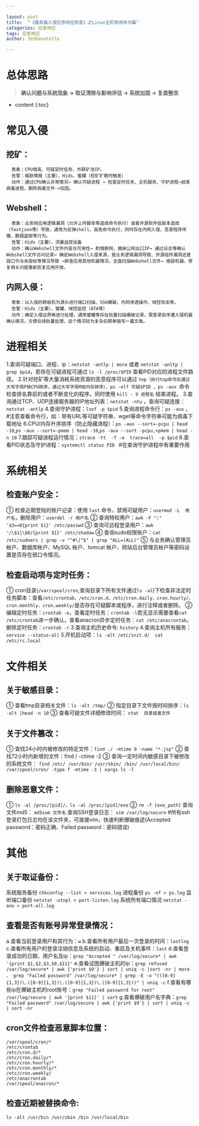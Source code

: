 ```yaml
---

layout: post
title:  "《服务器入侵应急响应排查》之Linux主机常用命令篇"
categories: 应急响应
tags: 应急响应
author: 303Donatello

---
```

# 总体思路
>**确认问题与系统现象 → 取证清除与影响评估 → 系统加固 → 复盘整改**

* content
{:toc}







# 常见入侵

## **挖矿：**

      表象：CPU增高、可疑定时任务、外联矿池IP。
      告警：威胁情报（主要）、Hids、蜜罐（挖矿扩散时触发）
      动作：通过CPU确认异常情况→ 确认可疑进程 → 检查定时任务、主机服务、守护进程→结束病毒进程，删除病毒文件->加固。
## **Webshell：**
      表象：业务侧应用逻辑漏洞（允许上传脚本等造成命令执行）或者开源软件低版本造成（fastjson等）导致，通常为反弹shell、高危命令执行，同时存在内网入侵、恶意程序传播、数据盗取等行为。
      告警：Hids（主要）、流量监控设备
      动作：确认Webshell文件内容与可用性→ 酌情断网，摘掉公网出口IP→ 通过日志等确认Webshell文件访问记录→ 确定Webshell入侵来源，是业务逻辑漏洞导致、开源组件漏洞还是弱口令与未授权等情况导致 →排查应用其他机器情况，全盘扫描Webshell文件→ 缩容机器，修复相关问题重新恢复应用开放。
## **内网入侵：**
      表象：以入侵的跳板机为源头进行端口扫描、SSH爆破、内网渗透操作、域控攻击等。
      告警：Hids（主要）、蜜罐、域控监控（ATA等）
      动作：确定入侵边界再进行处理，通常蜜罐等存在批量扫描爆破记录，需登录前序遭入侵机器确认情况，方便后续批量处理，这个情况较为复杂后期单独写一篇文章。

# 进程相关
1.查询可疑端口、进程、ip：`netstat -antlp | more` 或者 `netstat -anltp | grep $pid`，若存在可疑进程可通过 `ls -l /proc/$PID` 查看PID对应的进程文件路径。
2.针对挖矿等大量消耗系统资源的恶意程序可以通过 `top（执行top命令后通过大写字母P按CPU排序，通过大写字母M按内存排序）、ps -elf 可疑$PID 、ps -aux `命令检查排名靠前的或者不断变化的程序。同时使用 `kill - 9 进程名` 结束进程。
3.查询通过TCP、UDP连接服务器的IP地址列表：`netstat -ntu` ，查询可疑连接：`netstat -antlp`
4.查询守护进程：`lsof -p $pid`
5.查询进程命令行：`ps -aux` ，#注意查看命令行，如：带有URL等可疑字符串、wget等命令字符串可能为病毒下载地址
6.CPU/内存升序排序（防止隐藏进程）：`ps -aux --sort=-pcpu | head -10`,`ps -aux --sort=-pmem | head -10`,`ps -aux --sort -pcpu,+pmem | head -n 10` 
7.跟踪可疑进程运行情况：`strace -tt  -T -e  trace=all  -p $pid`
8.查看PID状态及守护进程：`systemctl status PID `   #在查询守护进程中有重要作用
# 系统相关
## 检查账户安全：
①  检查近期登陆的账户记录：使用 `last` 命令，禁用可疑用户：`usermod -L  用户名`，删除用户：`userdel -r 用户名`
②  查询特权用户：`awk -F ":" '$3==0{print $1}' /etc/passwd`
③  查询可远程登录用户：`awk '/\$1|\$6/{print $1}' /etc/shadow`
④  查询sudo权限账户：`cat /etc/sudoers | grep -v "^#\|^$" | grep "ALL=(ALL)"`
⑤  与业务确认管理员帐户、数据库帐户、MySQL 帐户、tomcat 帐户、网站后台管理员帐户等密码设置是否存在弱口令情况。
## 检查启动项与定时任务：
①  cron目录(`/var/spool/cron`,查询目录下所有文件通过`ls -al`)下检查非法定时任务脚本：查看`/etc/crontab，/etc/cron.d，/etc/cron.daily，cron.hourly/，cron.monthly，cron.weekly/`是否存在可疑脚本或程序，进行注释或者删除。
②  编辑定时任务：`crontab -e`，查看定时任务：`crontab -l`若无显示需要查看`cat /etc/crontab`进一步确认，查看anacron异步定时任务：`cat /etc/anacrontab`，删除定时任务：`crontab -r`
3.查询主机历史命令:  `history`
4.查询主机所有服务：`service --status-all`
5.开机启动项：`ls -alt /etc/init.d/  cat /etc/rc.local`
# 文件相关
## 关于敏感目录：
①  查看tmp目录相关文件：`ls -alt /tmp/`
②  指定目录下文件按时间排序：`ls -alt |head -n 10`
③  查看可疑文件详细修改时间： `stat  目录或者文件`
## 关于文件篡改：
①  查找24小时内被修改的特定文件：`find ./ -mtime 0 -name "*.jsp"`
②  查找72小时内新增的文件：find / -ctime -2
③  查询一定时间内敏感目录下被修改的系统文件： `find /etc/ /usr/bin/ /usr/sbin/ /bin/ /usr/local/bin/ /var/spool/cron/ -type f -mtime -3 | xargs ls -l  `
## 删除恶意文件：
①  `ls -al /proc/[pid]/，ls -al /proc/[pid]/exe`
② `rm -f [exe_path]`
查询文件md5： `md5sum 文件名`
查询SSH登录日志： `vim /var/log/secure`  #所有ssh登录打包日志均在该文件夹，可直接vim，快速判断爆破痕迹(Accepted password：密码正确、Failed password：密码错误)
# 其他
## **关于取证备份：**
系统服务备份 `chkconfig --list > services.log`
进程备份 `ps -ef > ps.log`
监听端口备份 `netstat -utnpl > port-listen.log`
系统所有端口情况 `netstat -ano > port-all.log`
## **查看是否有账号异常登录情况：**
a.查看当前登录用户和其行为：`w`
b.查看所有用户最后一次登录的时间：`lastlog`
c.查看所有用户的登录注销信息及系统的启动、重启及关机事件：`last`
d.查看登录成功的日期、用户名及ip：`grep "Accepted " /var/log/secure* | awk '{print $1,$2,$3,$9,$11}'`
e.查看试图爆破主机的ip：`grep refused /var/log/secure* | awk {'print $9'} | sort | uniq -c |sort -nr | more  、 grep "Failed password" /var/log/secure* | grep -E -o "(([0-9]{1,3})\.([0-9]{1,3})\.([0-9]{1,3})\.([0-9]{1,3}))" | uniq -c` 
f.查看有哪些ip在爆破主机的root账号：`grep "Failed password for root" /var/log/secure | awk '{print $11}' | sort`
g.查看爆破用户名字典：`grep "Failed password" /var/log/secure | awk {'print $9'} | sort | uniq -c | sort -nr` 
## **cron文件检查恶意脚本位置：**
```
/var/spool/cron/*
/etc/crontab 
/etc/cron.d/* 
/etc/cron.daily/* 
/etc/cron.hourly/* 
/etc/cron.monthly/* 
/etc/cron.weekly/ 
/etc/anacrontab     
/var/spool/anacron/*
```
## **检查近期被替换命令:**
`ls -alt /usr/bin /usr/sbin /bin /usr/local/bin`











 
